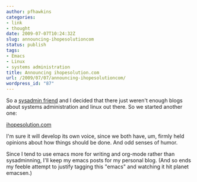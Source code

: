 ```yaml
---
author: pfhawkins
categories:
- link
- thought
date: 2009-07-07T10:24:32Z
slug: announcing-ihopesolutioncom
status: publish
tags:
- Emacs
- Linux
- systems administration
title: Announcing ihopesolution.com
url: /2009/07/07/announcing-ihopesolutioncom/
wordpress_id: "87"
---
```


So a [sysadmin friend](http://hoobajoobfaq.org) and I decided that there just
weren't enough blogs about systems administration and linux out there. So we
started another one:

[ihopesolution.com](http://ihopesolution.com)

I'm sure it will develop its own voice, since we both have, um, firmly held
opinions about how things should be done. And odd senses of humor.

Since I tend to use emacs more for writing and org-mode rather than
sysadminning, I'll keep my emacs posts for my personal blog. (And so ends my
feeble attempt to justify tagging this "emacs" and watching it hit planet
emacsen.)

